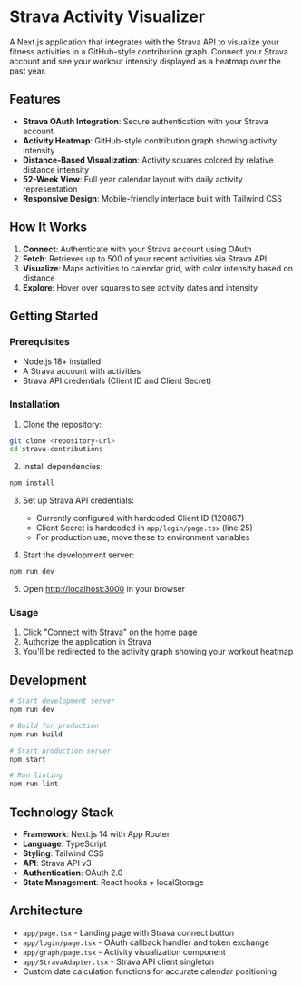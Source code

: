 # Strava Activity Visualizer

A Next.js application that integrates with the Strava API to visualize your fitness activities in a GitHub-style contribution graph. Connect your Strava account and see your workout intensity displayed as a heatmap over the past year.

## Features

- **Strava OAuth Integration**: Secure authentication with your Strava account
- **Activity Heatmap**: GitHub-style contribution graph showing activity intensity
- **Distance-Based Visualization**: Activity squares colored by relative distance intensity
- **52-Week View**: Full year calendar layout with daily activity representation
- **Responsive Design**: Mobile-friendly interface built with Tailwind CSS

## How It Works

1. **Connect**: Authenticate with your Strava account using OAuth
2. **Fetch**: Retrieves up to 500 of your recent activities via Strava API
3. **Visualize**: Maps activities to calendar grid, with color intensity based on distance
4. **Explore**: Hover over squares to see activity dates and intensity

## Getting Started

### Prerequisites

- Node.js 18+ installed
- A Strava account with activities
- Strava API credentials (Client ID and Client Secret)

### Installation

1. Clone the repository:
```bash
git clone <repository-url>
cd strava-contributions
```

2. Install dependencies:
```bash
npm install
```

3. Set up Strava API credentials:
   - Currently configured with hardcoded Client ID (120867)
   - Client Secret is hardcoded in `app/login/page.tsx` (line 25)
   - For production use, move these to environment variables

4. Start the development server:
```bash
npm run dev
```

5. Open [http://localhost:3000](http://localhost:3000) in your browser

### Usage

1. Click "Connect with Strava" on the home page
2. Authorize the application in Strava
3. You'll be redirected to the activity graph showing your workout heatmap

## Development

```bash
# Start development server
npm run dev

# Build for production
npm run build

# Start production server
npm start

# Run linting
npm run lint
```

## Technology Stack

- **Framework**: Next.js 14 with App Router
- **Language**: TypeScript
- **Styling**: Tailwind CSS
- **API**: Strava API v3
- **Authentication**: OAuth 2.0
- **State Management**: React hooks + localStorage

## Architecture

- `app/page.tsx` - Landing page with Strava connect button
- `app/login/page.tsx` - OAuth callback handler and token exchange
- `app/graph/page.tsx` - Activity visualization component
- `app/StravaAdapter.tsx` - Strava API client singleton
- Custom date calculation functions for accurate calendar positioning
